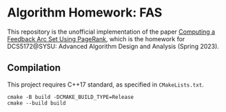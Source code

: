
# Algorithm Homework: FAS

This repository is the unofficial implementation of the paper [Computing a Feedback Arc Set Using PageRank](https://doi.org/10.1007/978-3-031-22203-0_1), which is the homework for DCS5172@SYSU: Advanced Algorithm Design and Analysis (Spring 2023).

## Compilation

This project requires C++17 standard, as specified in `CMakeLists.txt`.

```
cmake -B build -DCMAKE_BUILD_TYPE=Release
cmake --build build
```

